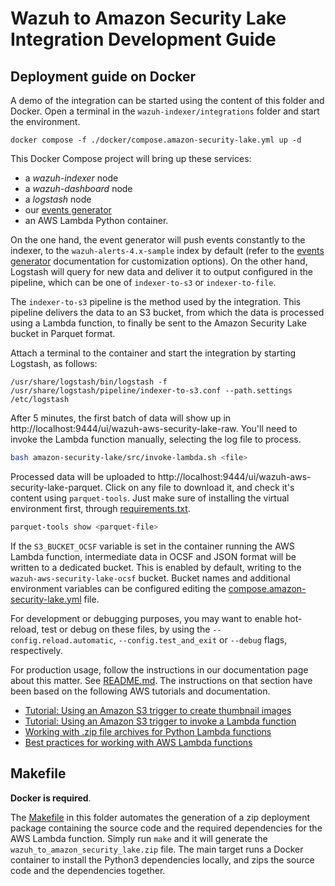 # Wazuh to Amazon Security Lake Integration Development Guide

## Deployment guide on Docker

A demo of the integration can be started using the content of this folder and Docker. Open a terminal in the `wazuh-indexer/integrations` folder and start the environment.

```console
docker compose -f ./docker/compose.amazon-security-lake.yml up -d
```

This Docker Compose project will bring up these services:

- a _wazuh-indexer_ node
- a _wazuh-dashboard_ node
- a _logstash_ node
- our [events generator](../tools/events-generator/README.md)
- an AWS Lambda Python container.

On the one hand, the event generator will push events constantly to the indexer, to the `wazuh-alerts-4.x-sample` index by default (refer to the [events generator](../tools/events-generator/README.md) documentation for customization options). On the other hand, Logstash will query for new data and deliver it to output configured in the pipeline, which can be one of `indexer-to-s3` or `indexer-to-file`.

The `indexer-to-s3` pipeline is the method used by the integration. This pipeline delivers the data to an S3 bucket, from which the data is processed using a Lambda function, to finally be sent to the Amazon Security Lake bucket in Parquet format.

Attach a terminal to the container and start the integration by starting Logstash, as follows:

```console
/usr/share/logstash/bin/logstash -f /usr/share/logstash/pipeline/indexer-to-s3.conf --path.settings /etc/logstash
```

After 5 minutes, the first batch of data will show up in http://localhost:9444/ui/wazuh-aws-security-lake-raw. You'll need to invoke the Lambda function manually, selecting the log file to process.

```bash
bash amazon-security-lake/src/invoke-lambda.sh <file>
```

Processed data will be uploaded to http://localhost:9444/ui/wazuh-aws-security-lake-parquet. Click on any file to download it, and check it's content using `parquet-tools`. Just make sure of installing the virtual environment first, through [requirements.txt](./requirements.txt).

```bash
parquet-tools show <parquet-file>
```

If the `S3_BUCKET_OCSF` variable is set in the container running the AWS Lambda function, intermediate data in OCSF and JSON format will be written to a dedicated bucket. This is enabled by default, writing to the `wazuh-aws-security-lake-ocsf` bucket. Bucket names and additional environment variables can be configured editing the [compose.amazon-security-lake.yml](../docker/compose.amazon-security-lake.yml) file.

For development or debugging purposes, you may want to enable hot-reload, test or debug on these files, by using the `--config.reload.automatic`, `--config.test_and_exit` or `--debug` flags, respectively.

For production usage, follow the instructions in our documentation page about this matter.
See [README.md](README.md). The instructions on that section have been based on the following AWS tutorials and documentation.

- [Tutorial: Using an Amazon S3 trigger to create thumbnail images](https://docs.aws.amazon.com/lambda/latest/dg/with-s3-tutorial.html)
- [Tutorial: Using an Amazon S3 trigger to invoke a Lambda function](https://docs.aws.amazon.com/lambda/latest/dg/with-s3-example.html)
- [Working with .zip file archives for Python Lambda functions](https://docs.aws.amazon.com/lambda/latest/dg/python-package.html)
- [Best practices for working with AWS Lambda functions](https://docs.aws.amazon.com/lambda/latest/dg/best-practices.html)

## Makefile

**Docker is required**.

The [Makefile](./Makefile) in this folder automates the generation of a zip deployment package containing the source code and the required dependencies for the AWS Lambda function. Simply run `make` and it will generate the `wazuh_to_amazon_security_lake.zip` file. The main target runs a Docker container to install the Python3 dependencies locally, and zips the source code and the dependencies together.

